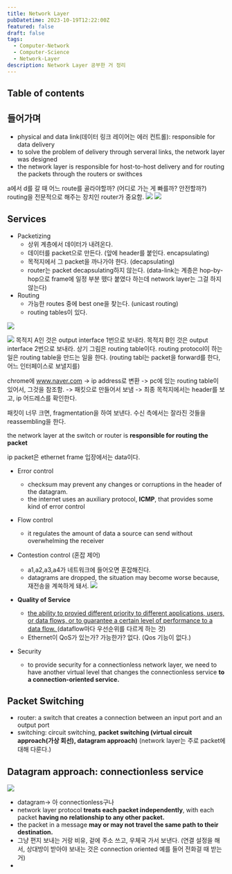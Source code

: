 ```yaml
---
title: Network Layer
pubDatetime: 2023-10-19T12:22:00Z
featured: false
draft: false
tags:
  - Computer-Network
  - Computer-Science
  - Network-Layer
description: Network Layer 공부한 거 정리
---
```


## Table of contents

## 들어가며

- physical and data link(데이터 링크 레이어는 에러 컨트롤): responsible for data delivery
- to solve the problem of delivery through serveral links, the network layer was designed
- the network layer is responsible for host-to-host delivery and for routing the packets through the routers or swithces

a에서 d를 갈 때 어느 route를 골라야할까? (어디로 가는 게 빠를까? 안전할까?)
routing을 전문적으로 해주는 장치인 router가 중요함.
![](/src/assets/image/network-layer-1697686506932.jpeg)
![](/src/assets/image/network-layer-1697686274993.jpeg)

## Services

- Packetizing
	- 상위 계층에서 데이터가 내려온다. 
	- 데이터를 packet으로 만든다. (앞에 header를 붙인다. encapsulating)
	- 목적지에서 그 packet을 까나가야 한다. (decapsulating)
	- router는 packet decapsulating하지 않는다. (data-link는 계층은 hop-by-hop으로 frame에 일정 부분 뗐다 붙였다 하는데 network layer는 그걸 하지 않는다)
- Routing
	- 가능한 routes 중에 best one을 찾는다. (unicast routing)
	- routing tables이 있다. 

![](/src/assets/image/network-layer-1697686506932.jpeg)

![](/src/assets/image/network-layer-1697686563197.jpeg)
목적지 A인 것은 output interface 1번으로 보내라.
목적지 B인 것은 output interface 2번으로 보내라.
상기 그림은 routing table이다.
routing protocol이 하는 일은 routing table을 만드는 일을 한다. (routing tabl는 packet을 forward를 한다, 어느 인터페이스로 보낼지를)


chrome에 www.naver.com -> ip address로 변환 -> pc에 있는 routing table이 있어서, 그것을 참조함. -> 패킷으로 만들어서 보냄 -> 최종 목적지에서는 header를 보고, ip 어드레스를 확인한다.

패킷이 너무 크면, fragmentation을 하여 보낸다.
수신 측에서는 잘라진 것들을 reassembling을 한다.

the network layer at the switch or router is **responsible for routing the packet**

ip packet은 ethernet frame 입장에서는 data이다.


- Error control
	- checksum may prevent any changes or corruptions in the header of the datagram.
	- the internet uses an auxiliary protocol, **ICMP**, that provides some kind of error control
- Flow control
	- it regulates the amount of data a source can send without overwhelming the receiver

- Contestion control (혼잡 제어)
	- a1,a2,a3,a4가 네트워크에 들어오면 혼잡해진다.
	- datagrams are dropped, the situation may become worse because, 재전송을 계쏙하게 돼서.
 ![](/src/assets/image/network-layer-1697687226265.jpeg)
- **Quality of Service**
	- <u>the ability to provied different priority to different applications, users, or data flows, or to guarantee a certain level of performance to a data flow. </u> (dataflow마다 우선순위를 다르게 하는 것)
	- Ethernet이 QoS가 있는가? 가능한가? 없다. (Qos 기능이 없다.)

- Security
	- to provide security for a connectionless network layer, we need to have another virtual level that changes the connectionless service **to a connection-oriented service.**

## Packet Switching

- router: a switch that creates a connection between an input port and an output port
- switching: circuit switching, **packet switching (virtual circuit approach(가상 회선), datagram approach)** (network layer는 주로 packet에 대해 다룬다.)


## Datagram approach: connectionless service

![](/src/assets/image/network-layer-1697687787184.jpeg)

- datagram-> 아 connectionless구나
- network layer protocol **treats each packet independently**, with each packet **having no relationship to any other packet.**
- the packet in a message **may or may not travel the same path to their destination.**
- 그냥 편지 보내는 거랑 비유, 겉에 주소 쓰고, 우체국 가서 보낸다. (연결 설정을 해서, 상대방이 받아야 보내는 것은 connection oriented 예를 들어 전화걸 때 받는 거) 
- 